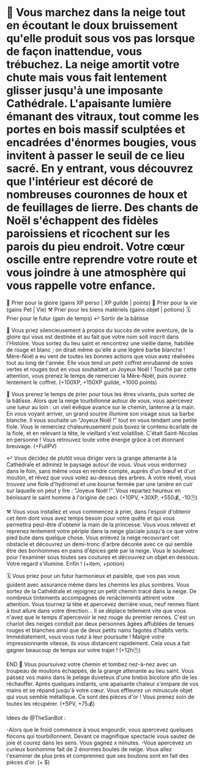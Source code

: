 # 🎁 Vous marchez dans la neige tout en écoutant le doux bruissement qu'elle produit sous vos pas lorsque de façon inattendue, vous trébuchez. La neige amortit votre chute mais vous fait lentement glisser jusqu'à une imposante Cathédrale. L'apaisante lumière émanant des vitraux, tout comme les portes en bois massif sculptées et encadrées d'énormes bougies, vous invitent à passer le seuil de ce lieu sacré. En y entrant, vous découvrez que l'intérieur est décoré de nombreuses couronnes de houx et de feuillages de lierre. Des chants de Noël s'échappent des fidèles paroissiens et ricochent sur les parois du pieu endroit. Votre cœur oscille entre reprendre votre route et vous joindre à une atmosphère qui vous rappelle votre enfance.

   🌟 Prier pour la gloire (gains XP perso | XP guilde | points)
   💝 Prier pour la vie (gains Pet | Vie)
   ⚒️ Prier pour les biens matériels (gains objet | potions)
   🗓️ Prier pour le futur (gain de temps)
   ↩️ Sortir de la bâtisse
   

🌟 Vous priez silencieusement à propos du succès de votre aventure, de la gloire qui vous est destinée et au fait que votre nom soit inscrit dans l'Histoire. Vous sortez du lieu saint et rencontrez une vieille dame, habillée de rouge et blanc ; on dirait même qu'elle a une légère barbe blanche ! Mère-Noël a eu vent de toutes les bonnes actions que vous avez réalisées tout au long de l'année. Elle vous tend un petit coffret enrubanné de soies vertes et rouges tout en vous souhaitant un Joyeux Noël ! Touché par cette attention, vous prenez le temps de remercier la Mère-Noël,  puis ouvrez lentement le coffret. (+100XP, +150XP guilde, +1000 points)

💝 Vous prenez le temps de prier pour tous les êtres vivants, puis sortez de la bâtisse. Alors que la neige tourbillonne autour de vous, vous apercevez une lueur au loin : un vieil évêque avance sur le chemin, lanterne à la main. En vous voyant arriver, un grand sourire illumine son visage sous sa barbe blanche. Il vous souhaite un "Joyeux Noël !" tout en vous tendant une petite fiole. Vous le remerciez chaleureusement puis buvez le contenu écarlate de la fiole, et en relevant la tête, le vieillard s'est volatilisé. C'était Saint-Nicolas en personne ! Vous retrouvez toute votre énergie grâce à cet étonnant breuvage. (+FullPV)

↩️ Vous décidez de plutôt vous diriger vers la grange attenante à la Cathédrale et admirez le paysage autour de vous. Vous vous endormez dans le foin, sans même vous en rendre compte, auprès d'un bœuf et d'un mouton, et rêvez que vous volez au-dessus des arbres. À votre réveil, vous trouvez une fiole d'hydromel et une bourse fermée par une lanière en cuir sur laquelle on peut y lire : "Joyeux Noël !". Vous repartez heureux en bénissant le saint homme à l'origine de ceci. (+10PV, +30XP, +550💰, -10🕑) 


⚒️ Vous vous installez et vous commencez à prier, dans l'espoir d'obtenir cet item dont vous avez temps besoin pour votre quête et qui vous permettra peut-être d'obtenir la main de la princesse.
Vous vous relevez et reprenez lentement votre périple dans la neige glaciale jusqu'à ce que votre pied bute dans quelque chose. Vous enlevez la neige recouvrant cet obstacle et découvrez un demi-tronc d'arbre décorée avec ce qui semble être des bonhommes en pains d'épices gelé par la neige. Vous le soulevez pour l'examiner sous toutes ses coutures et découvrez un objet en dessous. Votre regard s'illumine. Enfin ! (+item, +potion)

🗓️ Vous priez pour un futur harmonieux et paisible, que vos pas vous guident avec assurance même dans les chemins les plus sombres. Vous sortez de la Cathédrale et rejoignez un petit chemin tracé dans la neige. De nombreux tintements accompagnés de renâclements attirent votre attention. Vous tournez la tête et apercevez derrière vous, neuf rennes filant à tout allure dans votre direction...  Il se déplace tellement vite que vous n'avez que le temps d'apercevoir le nez rouge du premier rennes. C'est un chariot des neiges conduit par deux personnes âgées affublées de tenues rouges et blanches ainsi que de deux petits nains fagotés d'habits verts. Immédiatement, vous vous ruez à leur poursuite ! Malgré votre impressionnante vitesse, ils vous distancent rapidement. Cela vous a fait gagner beaucoup de temps sur votre trajet !  (+12h🕑)

END
🐏 Vous poursuivez votre chemin et tombez nez-à-nez avec un troupeau de moutons échappés, de la grange attenante au lieu saint. Vous passez vos mains dans le pelage duveteux d'une brebis bicolore afin de les réchauffer. Après quelques instants, une apaisante chaleur s'empare de vos mains et se répand jusqu'à votre cœur. Vous effleurez un minuscule objet qui vous semble métallique. Ce sont des pièces d'or ! Vous prenez soin de toutes les récupérer. (+5PV, +75💰)


Idées de @TheSanBot :

-Alors que le froid commence à vous engourdir, vous apercevez quelques flocons qui tourbillonnent. Devant ce magnifique spectacle vous sautez de joie et courez dans les sens. Vous gagnez x minutes.
-Vous apercevez un curieux bonhomme fait de 2 énormes boules de neige. Vous allez l'examiner de plus près et comprennez que ses boutons sont en fait des pièces d'or. (+ $) 
